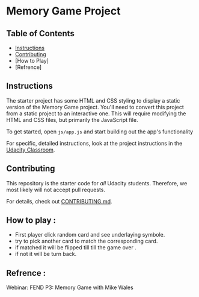 # Memory Game Project

## Table of Contents

* [Instructions](#instructions)
* [Contributing](#contributing)
* [How to Play]
* [Refrence] 
## Instructions

The starter project has some HTML and CSS styling to display a static version of the Memory Game project. You'll need to convert this project from a static project to an interactive one. This will require modifying the HTML and CSS files, but primarily the JavaScript file.

To get started, open `js/app.js` and start building out the app's functionality

For specific, detailed instructions, look at the project instructions in the [Udacity Classroom](https://classroom.udacity.com/me).

## Contributing

This repository is the starter code for _all_ Udacity students. Therefore, we most likely will not accept pull requests.

For details, check out [CONTRIBUTING.md](CONTRIBUTING.md).


## How to play :

* First player click random card and see underlaying symbole.
* try to pick another card to match the corresponding card.
* if matched it will be flipped till till the game over .
* if not it will be turn back.

## Refrence :
Webinar: FEND P3: Memory Game with Mike Wales
